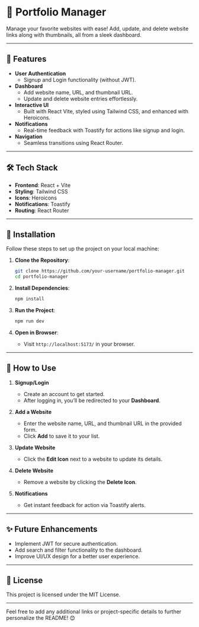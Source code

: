 # 🌟 Portfolio Manager  

Manage your favorite websites with ease! Add, update, and delete website links along with thumbnails, all from a sleek dashboard.  

---

## 🚀 Features  

- **User Authentication**  
  - Signup and Login functionality (without JWT).  
- **Dashboard**  
  - Add website name, URL, and thumbnail URL.  
  - Update and delete website entries effortlessly.  
- **Interactive UI**  
  - Built with React Vite, styled using Tailwind CSS, and enhanced with Heroicons.  
- **Notifications**  
  - Real-time feedback with Toastify for actions like signup and login.  
- **Navigation**  
  - Seamless transitions using React Router.  

---

## 🛠️ Tech Stack  

- **Frontend**: React + Vite  
- **Styling**: Tailwind CSS  
- **Icons**: Heroicons  
- **Notifications**: Toastify  
- **Routing**: React Router  

---

## 📝 Installation  

Follow these steps to set up the project on your local machine:  

1. **Clone the Repository**:  
   ```bash  
   git clone https://github.com/your-username/portfolio-manager.git  
   cd portfolio-manager  
   ```  

2. **Install Dependencies**:  
   ```bash  
   npm install  
   ```  

3. **Run the Project**:  
   ```bash  
   npm run dev  
   ```  

4. **Open in Browser**:  
   - Visit `http://localhost:5173/` in your browser.  

---

## 🎯 How to Use  

1. **Signup/Login**  
   - Create an account to get started.  
   - After logging in, you’ll be redirected to your **Dashboard**.  

2. **Add a Website**  
   - Enter the website name, URL, and thumbnail URL in the provided form.  
   - Click **Add** to save it to your list.  

3. **Update Website**  
   - Click the **Edit Icon** next to a website to update its details.  

4. **Delete Website**  
   - Remove a website by clicking the **Delete Icon**.  

5. **Notifications**  
   - Get instant feedback for action via Toastify alerts.  

---


## ✨ Future Enhancements  

- Implement JWT for secure authentication.  
- Add search and filter functionality to the dashboard.  
- Improve UI/UX design for a better user experience.  

---


## 📄 License  

This project is licensed under the MIT License.  

---

Feel free to add any additional links or project-specific details to further personalize the README! 😊
